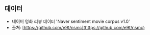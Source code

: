 ## 데이터 
* 네이버 영화 리뷰 데이터 'Naver sentiment movie corpus v1.0'
* 출처: [https://github.com/e9t/nsmc](https://github.com/e9t/nsmc)

## 
<!--stackedit_data:
eyJoaXN0b3J5IjpbLTIwMzg2NzkyODJdfQ==
-->